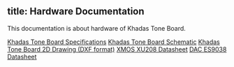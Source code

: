 title: Hardware Documentation
---

This documentation is about hardware of Khadas Tone Board.

[Khadas Tone Board Specifications](http://www.mediafire.com/file/3tdwxfr4qy98mag/Tone_Board_Specs.pdf)
[Khadas Tone Board Schematic](http://www.mediafire.com/file/dw70t8zh55eugjj/Tone_V13%20SCH.pdf)
[Khadas Tone Board  2D Drawing (DXF format)](http://www.mediafire.com/file/3mwu38zatzidbjz/Tone_V13_DXF.dxf)
[XMOS XU208 Datasheet](http://www.mediafire.com/file/tv1n1qlqk415qlw/XU208-128-QF48_Datasheet.pdf)
[DAC ES9038 Datasheet](http://www.mediafire.com/file/tz1aq9bb7b6bybb/ES-ES9038Q2M-DAC_Datasheet.pdf)

